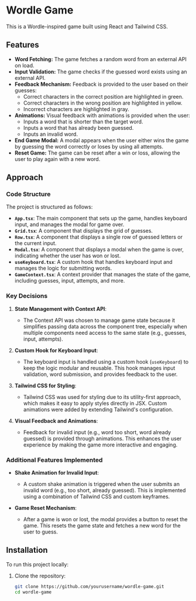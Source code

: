 # Wordle Game

This is a Wordle-inspired game built using React and Tailwind CSS.

## Features

- **Word Fetching:** The game fetches a random word from an external API on load.
- **Input Validation:** The game checks if the guessed word exists using an external API.
- **Feedback Mechanism:** Feedback is provided to the user based on their guesses:
  - Correct characters in the correct position are highlighted in green.
  - Correct characters in the wrong position are highlighted in yellow.
  - Incorrect characters are highlighted in gray.
- **Animations:** Visual feedback with animations is provided when the user:
  - Inputs a word that is shorter than the target word.
  - Inputs a word that has already been guessed.
  - Inputs an invalid word.
- **End Game Modal:** A modal appears when the user either wins the game by guessing the word correctly or loses by using all attempts.
- **Reset Game:** The game can be reset after a win or loss, allowing the user to play again with a new word.

## Approach

### Code Structure

The project is structured as follows:

- **`App.tsx`**: The main component that sets up the game, handles keyboard input, and manages the modal for game over.
- **`Grid.tsx`**: A component that displays the grid of guesses.
- **`Row.tsx`**: A component that displays a single row of guessed letters or the current input.
- **`Modal.tsx`**: A component that displays a modal when the game is over, indicating whether the user has won or lost.
- **`useKeyboard.tsx`**: A custom hook that handles keyboard input and manages the logic for submitting words.
- **`GameContext.tsx`**: A context provider that manages the state of the game, including guesses, input, attempts, and more.

### Key Decisions

1. **State Management with Context API**:

   - The Context API was chosen to manage game state because it simplifies passing data across the component tree, especially when multiple components need access to the same state (e.g., guesses, input, attempts).

2. **Custom Hook for Keyboard Input**:

   - The keyboard input is handled using a custom hook (`useKeyboard`) to keep the logic modular and reusable. This hook manages input validation, word submission, and provides feedback to the user.

3. **Tailwind CSS for Styling**:

   - Tailwind CSS was used for styling due to its utility-first approach, which makes it easy to apply styles directly in JSX. Custom animations were added by extending Tailwind's configuration.

4. **Visual Feedback and Animations**:
   - Feedback for invalid input (e.g., word too short, word already guessed) is provided through animations. This enhances the user experience by making the game more interactive and engaging.

### Additional Features Implemented

- **Shake Animation for Invalid Input**:

  - A custom shake animation is triggered when the user submits an invalid word (e.g., too short, already guessed). This is implemented using a combination of Tailwind CSS and custom keyframes.

- **Game Reset Mechanism**:
  - After a game is won or lost, the modal provides a button to reset the game. This resets the game state and fetches a new word for the user to guess.

## Installation

To run this project locally:

1. Clone the repository:
   ```bash
   git clone https://github.com/yourusername/wordle-game.git
   cd wordle-game
   ```
